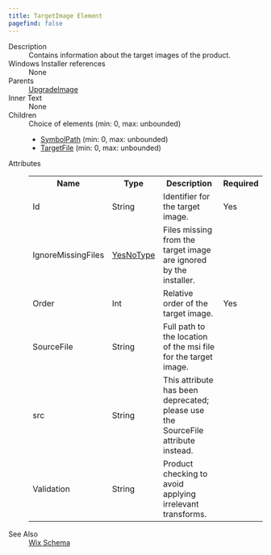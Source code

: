 ```yaml
---
title: TargetImage Element
pagefind: false
---
```

<dl>
  <dt>Description</dt>
  <dd>Contains information about the target images of the product.</dd>
  <dt>Windows Installer references</dt>
  <dd>None</dd>
  <dt>Parents</dt>
  <dd>
    <a href="../upgradeimage/">UpgradeImage</a>
  </dd>
  <dt>Inner Text</dt>
  <dd>None</dd>
  <dt>Children</dt>
  <dd>Choice of elements (min: 0, max: unbounded)<ul><li><a href="../symbolpath/">SymbolPath</a> (min: 0, max: unbounded)</li><li><a href="../targetfile/">TargetFile</a> (min: 0, max: unbounded)</li></ul></dd>
  <dt>Attributes</dt>
  <dd>
    <table cellspacing="0" cellpadding="0" class="schema">
      <tr>
        <th width="15%">Name</th>
        <th width="15%">Type</th>
        <th width="65%">Description</th>
        <th width="15%">Required</th>
      </tr>
      <tr>
        <td>Id</td>
        <td>String</td>
        <td>Identifier for the target image.</td>
        <td>Yes</td>
      </tr>
      <tr>
        <td>IgnoreMissingFiles</td>
        <td><a href="../simple_type_yesnotype/">YesNoType</a></td>
        <td>Files missing from the target image are ignored by the installer.</td>
        <td>&nbsp;</td>
      </tr>
      <tr>
        <td>Order</td>
        <td>Int</td>
        <td>Relative order of the target image.</td>
        <td>Yes</td>
      </tr>
      <tr>
        <td>SourceFile</td>
        <td>String</td>
        <td>Full path to the location of the msi file for the target image.</td>
        <td>&nbsp;</td>
      </tr>
      <tr>
        <td>src</td>
        <td>String</td>
        <td>This attribute has been deprecated; please use the SourceFile attribute instead.</td>
        <td>&nbsp;</td>
      </tr>
      <tr>
        <td>Validation</td>
        <td>String</td>
        <td>Product checking to avoid applying irrelevant transforms.</td>
        <td>&nbsp;</td>
      </tr>
    </table>
  </dd>
  <dt>See Also</dt>
  <dd>
    <a href="../">Wix Schema</a>
  </dd>
</dl>
